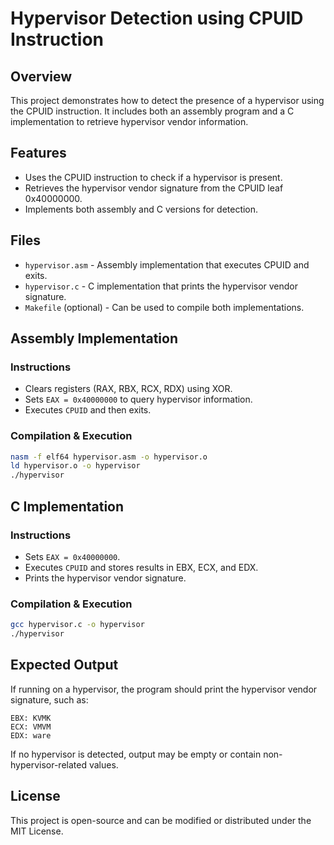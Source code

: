 # Hypervisor Detection using CPUID Instruction

## Overview
This project demonstrates how to detect the presence of a hypervisor using the CPUID instruction. It includes both an assembly program and a C implementation to retrieve hypervisor vendor information.

## Features
- Uses the CPUID instruction to check if a hypervisor is present.
- Retrieves the hypervisor vendor signature from the CPUID leaf 0x40000000.
- Implements both assembly and C versions for detection.

## Files
- `hypervisor.asm` - Assembly implementation that executes CPUID and exits.
- `hypervisor.c` - C implementation that prints the hypervisor vendor signature.
- `Makefile` (optional) - Can be used to compile both implementations.

## Assembly Implementation
### Instructions
- Clears registers (RAX, RBX, RCX, RDX) using XOR.
- Sets `EAX = 0x40000000` to query hypervisor information.
- Executes `CPUID` and then exits.

### Compilation & Execution
```sh
nasm -f elf64 hypervisor.asm -o hypervisor.o
ld hypervisor.o -o hypervisor
./hypervisor
```

## C Implementation
### Instructions
- Sets `EAX = 0x40000000`.
- Executes `CPUID` and stores results in EBX, ECX, and EDX.
- Prints the hypervisor vendor signature.

### Compilation & Execution
```sh
gcc hypervisor.c -o hypervisor
./hypervisor
```

## Expected Output
If running on a hypervisor, the program should print the hypervisor vendor signature, such as:
```
EBX: KVMK
ECX: VMVM
EDX: ware
```
If no hypervisor is detected, output may be empty or contain non-hypervisor-related values.

## License
This project is open-source and can be modified or distributed under the MIT License.


